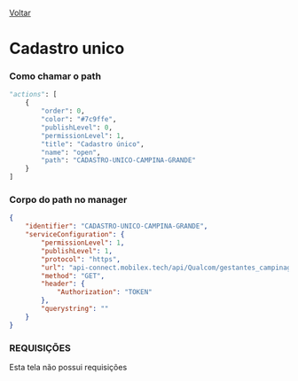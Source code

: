 [Voltar](./servico_uti_pub.md)
# Cadastro unico
### Como chamar o path
~~~ python
"actions": [
    {
        "order": 0,
        "color": "#7c9ffe",
        "publishLevel": 0,
        "permissionLevel": 1,
        "title": "Cadastro único",
        "name": "open",
        "path": "CADASTRO-UNICO-CAMPINA-GRANDE"
    }
]
~~~

### Corpo do path no manager
``` json
{
    "identifier": "CADASTRO-UNICO-CAMPINA-GRANDE",
    "serviceConfiguration": {
        "permissionLevel": 1,
        "publishLevel": 1,
        "protocol": "https",
        "url": "api-connect.mobilex.tech/api/Qualcom/gestantes_campinagrande_SANDBOX/gestantes_cg/cadastroUnico/response",
        "method": "GET",
        "header": {
            "Authorization": "TOKEN"
        },
        "querystring": ""
    }
}
```

### REQUISIÇÕES
Esta tela não possui requisições